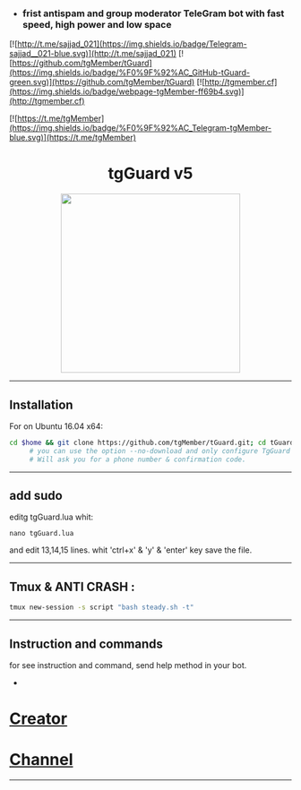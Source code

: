 

- ### frist antispam and group moderator TeleGram bot with fast speed, high power and low space


[![http://t.me/sajjad_021](https://img.shields.io/badge/Telegram-sajjad__021-blue.svg)](http://t.me/sajjad_021)
[![https://github.com/tgMember/tGuard](https://img.shields.io/badge/%F0%9F%92%AC_GitHub-tGuard-green.svg)](https://github.com/tgMember/tGuard)
[![http://tgmember.cf](https://img.shields.io/badge/webpage-tgMember-ff69b4.svg)](http://tgmember.cf)

[![https://t.me/tgMember](https://img.shields.io/badge/%F0%9F%92%AC_Telegram-tgMember-blue.svg)](https://t.me/tgMember)

<h1 align="center">tgGuard v5</h1>

<p align="center"> <img class="td" style="vertical-align: middle;" src="http://member-adder.ir/img/tgguard.jpg" alt="" width="320" height="320" /></p>

***

## Installation
For on Ubuntu 16.04 x64:
```bash
cd $home && git clone https://github.com/tgMember/tGuard.git; cd tGuard; chmod +x launch.sh; ./launch.sh install; ./launch.sh
     # you can use the option --no-download and only configure TgGuard
     # Will ask you for a phone number & confirmation code.
```

***

## add sudo
editg tgGuard.lua whit:
```
nano tgGuard.lua
```
and edit 13,14,15 lines.
whit 'ctrl+x' & 'y' & 'enter' key save the file.

***

## Tmux & ANTI CRASH :
```bash
tmux new-session -s script "bash steady.sh -t"
```

***

## Instruction and commands 

for see instruction and command, send help method in your bot.

-

# [Creator](https://telegram.me/sajjad_021)
# [Channel](https://telegram.me/tgMember)
			
----------


